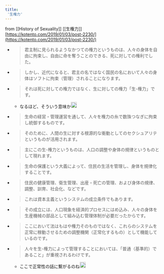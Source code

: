 ```yaml
---
title:
 '生権力'
---
```


from [[History of Sexuality]]
[[生権力]]
[https://kotento.com/2019/01/03/post-2230/](https://kotento.com/2019/01/03/post-2230/)
- > 君主制に見られるようなかつての権力というものは、人々の身体を自由に拘束し、自由に命を奪うことのできる、死に対しての権利でした。
- >  しかし、近代になると、君主の名ではなく国民の名において人々の身体はソフトに拘束（管理）されることになります。
- >  それは死に対しての権力ではなく、生に対しての権力「生-権力」です。
    - なるほど、そういう意味か<img src='https://scrapbox.io/api/pages/blu3mo-public/blu3mo/icon' alt='blu3mo.icon' height="19.5"/>
- >  生命の経営・管理運営を通して、人々を権力の糸で数珠つなぎに拘束し統御するものです。
- >  そのために、人間の生に対する根源的な衝動としてのセクシュアリテというものが活用されます。
- >  主にこの生-権力というものは、人口の調整や身体の規律というものとして現れます。
- >  生命の保護という大義によって、住民の生活を管理し、身体を規律化することです。
- >  住民の健康管理、衛生管理、出産・死亡の管理、および身体の規律、調整、訓育、社会化、などです。

- >  これは資本主義というシステムの成立条件でもあります。
- >  その成立には、人口現象を経済的プロセスにはめ込み、人々の身体を生産機械の部品として組み込む管理体制が必要だったからです。
- >  ここにおいて法はもはや権力そのものではなく、これらのシステムを正常に稼動させるための調整機関（正常化するもの）として機能しているのです。
- >  人々を生-権力によって管理することにおいては、「普通（基準的）であること」が重視されるわけです。
    - ここで正常性の話に繋がるのね<img src='https://scrapbox.io/api/pages/blu3mo-public/blu3mo/icon' alt='blu3mo.icon' height="19.5"/>


